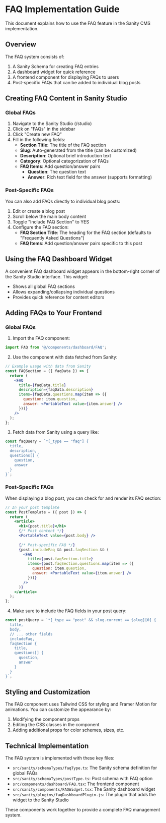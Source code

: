 # FAQ Implementation Guide

This document explains how to use the FAQ feature in the Sanity CMS implementation.

## Overview

The FAQ system consists of:
1. A Sanity Schema for creating FAQ entries
2. A dashboard widget for quick reference
3. A frontend component for displaying FAQs to users
4. Post-specific FAQs that can be added to individual blog posts

## Creating FAQ Content in Sanity Studio

### Global FAQs
1. Navigate to the Sanity Studio (/studio)
2. Click on "FAQs" in the sidebar
3. Click "Create new FAQ"
4. Fill in the following fields:
   - **Section Title**: The title of the FAQ section
   - **Slug**: Auto-generated from the title (can be customized)
   - **Description**: Optional brief introduction text
   - **Category**: Optional categorization of FAQs
   - **FAQ Items**: Add question/answer pairs
     - **Question**: The question text
     - **Answer**: Rich text field for the answer (supports formatting)

### Post-Specific FAQs
You can also add FAQs directly to individual blog posts:
1. Edit or create a blog post
2. Scroll below the main body content
3. Toggle "Include FAQ Section" to YES
4. Configure the FAQ section:
   - **FAQ Section Title**: The heading for the FAQ section (defaults to "Frequently Asked Questions")
   - **FAQ Items**: Add question/answer pairs specific to this post

## Using the FAQ Dashboard Widget

A convenient FAQ dashboard widget appears in the bottom-right corner of the Sanity Studio interface. This widget:
- Shows all global FAQ sections
- Allows expanding/collapsing individual questions
- Provides quick reference for content editors

## Adding FAQs to Your Frontend

### Global FAQs
1. Import the FAQ component:
```jsx
import FAQ from '@/components/dashboard/FAQ';
```

2. Use the component with data fetched from Sanity:
```jsx
// Example usage with data from Sanity
const FAQSection = ({ faqData }) => {
  return (
    <FAQ
      title={faqData.title}
      description={faqData.description}
      items={faqData.questions.map(item => ({
        question: item.question,
        answer: <PortableText value={item.answer} />
      }))}
    />
  );
};
```

3. Fetch data from Sanity using a query like:
```javascript
const faqQuery = `*[_type == "faq"] {
  title,
  description,
  questions[] {
    question,
    answer
  }
}`;
```

### Post-Specific FAQs
When displaying a blog post, you can check for and render its FAQ section:

```jsx
// In your post template
const PostTemplate = ({ post }) => {
  return (
    <article>
      <h1>{post.title}</h1>
      {/* Post content */}
      <PortableText value={post.body} />
      
      {/* Post-specific FAQ */}
      {post.includeFaq && post.faqSection && (
        <FAQ
          title={post.faqSection.title}
          items={post.faqSection.questions.map(item => ({
            question: item.question,
            answer: <PortableText value={item.answer} />
          }))}
        />
      )}
    </article>
  );
};
```

4. Make sure to include the FAQ fields in your post query:
```javascript
const postQuery = `*[_type == "post" && slug.current == $slug][0] {
  title,
  body,
  // ... other fields
  includeFaq,
  faqSection {
    title,
    questions[] {
      question,
      answer
    }
  }
}`;
```

## Styling and Customization

The FAQ component uses Tailwind CSS for styling and Framer Motion for animations. You can customize the appearance by:

1. Modifying the component props
2. Editing the CSS classes in the component
3. Adding additional props for color schemes, sizes, etc.

## Technical Implementation

The FAQ system is implemented with these key files:
- `src/sanity/schemaTypes/faqType.ts`: The Sanity schema definition for global FAQs
- `src/sanity/schemaTypes/postType.ts`: Post schema with FAQ option
- `src/components/dashboard/FAQ.tsx`: The frontend component
- `src/sanity/components/FAQWidget.tsx`: The Sanity dashboard widget
- `src/sanity/plugins/faqDashboardPlugin.js`: The plugin that adds the widget to the Sanity Studio

These components work together to provide a complete FAQ management system. 
